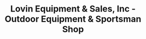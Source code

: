 ---
title: "Lovin Equipment & Sales, Inc - Outdoor Equipment & Sportsman Shop"
url: /robbinsville/lovin-equipment-and-sales-inc-outdoor-equipment-and-sportsman-shop/
shop: outdoor
---